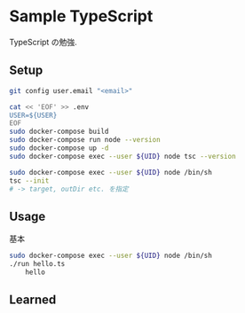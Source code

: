 
# Sample TypeScript

TypeScript の勉強.

Setup
--------

```sh
git config user.email "<email>"
```

```sh
cat << 'EOF' >> .env
USER=${USER}
EOF
sudo docker-compose build
sudo docker-compose run node --version
sudo docker-compose up -d
sudo docker-compose exec --user ${UID} node tsc --version
```

```sh
sudo docker-compose exec --user ${UID} node /bin/sh
tsc --init
# -> target, outDir etc. を指定
```

Usage
--------

基本

```sh
sudo docker-compose exec --user ${UID} node /bin/sh
./run hello.ts
	hello
```

Learned
--------
